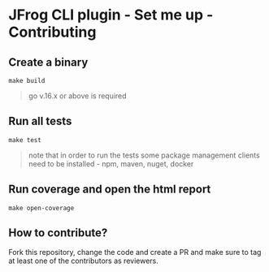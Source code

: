 # JFrog CLI plugin - Set me up - Contributing

## Create a binary
```
make build
```

> go v.16.x or above is required

## Run all tests
```
make test
```

> note that in order to run the tests some package management clients need to be installed - npm, maven, nuget, docker 

## Run coverage and open the html report
```
make open-coverage
```

## How to contribute?
Fork this repository, change the code and create a PR and make sure to tag at least one of the contributors as reviewers.